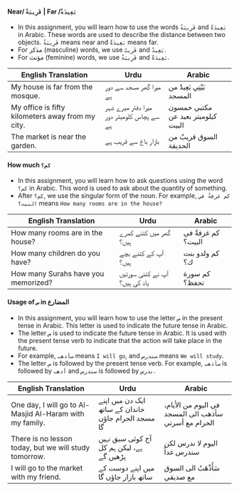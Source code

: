 #### Near/ `قَرِيبَةٌ` | Far /`بَعِيدَةٌ`
* In this assignment, you will learn how to use the words `قَرِيبَةٌ` and `بَعِيدَةٌ` in Arabic. These words are used to describe the distance between two objects. `قَرِيبَةٌ` means near and `بَعِيدَةٌ` means far.
* For مذكر (masculine) words, we use `قَرِيبٌ` and `بَعِيدٌ`. 
* For مؤنث (feminine) words, we use `قَرِيبَةٌ` and `بَعِيدَةٌ`.

| English Translation                                           | Urdu                                                | Arabic                             |
|---------------------------------------------------------------|-----------------------------------------------------|------------------------------------|
| My house is far from the mosque.                              | میرا گھر مسجد سے دور ہے                             | بَيْتِي بَعِيدٌ من المسجد          |
| My office is fifty kilometers away from my city.              | میرا دفتر میرے شہر سے پچاس کلومیٹر دور ہے           | مكتبي خمسون كيلوميتر بعيد عن البيت |
| The market is near the garden.                                | بازار باغ سے قریب ہے                                | السوق قريبٌ من الحديقة             |


#### How much `كم؟`
* In this assignment, you will learn how to ask questions using the word `كم؟` in Arabic. This word is used to ask about the quantity of something.
* After `كم؟`, we use the singular form of the noun. For example, `كم غرفةٌ في البيت؟` means `How many rooms are in the house?`

| English Translation                                           | Urdu                                                | Arabic             |
|---------------------------------------------------------------|-----------------------------------------------------|--------------------|
| How many rooms are in the house?                              | گھر میں کتنے کمرے ہیں؟                              | كم غرفةٌ في البيت؟ |
| How many children do you have?                                | آپ کے کتنے بچے ہیں؟                                 | كم ولدو بنت ك؟     |
| How many Surahs have you memorized?                           | آپ نے کتنی سورتیں یاد کی ہیں؟                       | كم سورة تحفظ؟      |


#### Usage of `س` in المضارع
* In this assignment, you will learn how to use the letter `س` in the present tense in Arabic. This letter is used to indicate the future tense in Arabic.
* The letter `س` is used to indicate the future tense in Arabic. It is used with the present tense verb to indicate that the action will take place in the future.
* For example, `سأذهب` means `I will go`, and `سندرس` means `We will study`.
* The letter `س` is followed by the present tense verb. For example, `سأذهب` is followed by `أذهب` and `سندرس` is followed by `ندرس`.

<div style="text-align: right;">

| English Translation                                      | Urdu                                                    | Arabic                                                     |
|----------------------------------------------------------|---------------------------------------------------------|------------------------------------------------------------|
| One day, I will go to Al-Masjid Al-Haram with my family. | ایک دن میں اپنے خاندان کے ساتھ مسجد الحرام جاؤں گا      | في اليوم من الأيام، سأذهب الى المسجد الحرام مع أسرتي       |
| There is no lesson today, but we will study tomorrow.    | آج کوئی سبق نہیں ہے، لیکن ہم کل پڑھیں گے                | اليوم لا ندرس لكن سندرس غداً                               |
| I will go to the market with my friend.                  | میں اپنے دوست کے ساتھ بازار جاؤں گا                     | سَأَذْهَبُ الى السوق مع صديقي                              |

</div>